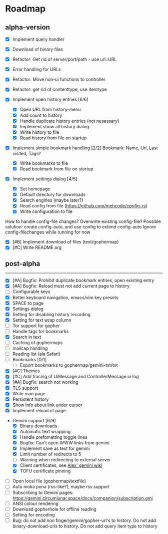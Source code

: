 # Roadmap

## alpha-version

 - [X] Implement query handler
 - [X] Download of binary files
 - [X] Refactor: Get rid of server/port/path - use url::URL
 - [X] Error handling for URLs
 - [X] Refactor: Move non-ui functions to controller
 - [X] Refactor: get rid of contenttype, use itemtype
 - [X] Implement open history entries [6/6]
   - [X] Open URL from history-menu
   - [X] Add count to history
   - [X] Handle duplicate history entries (not nesassary)
   - [X] Implement show all history dialog
   - [X] Write history to file
   - [X] Read history from file on startup

 - [X] Implement simple bookmark handling [2/2]
    Bookmark: Name, Url, Last visited, Tags?

   - [X] Write bookmarks to file
   - [X] Read bookmark from file on startup

 - [X] Implement settings dialog [4/5]
   - [X] Set homepage
   - [X] Default directory for downloads
   - [X] Search engines (maybe later?)
   - [X] Read config from file (<https://github.com/mehcode/config-rs>)
   - [X] Write configuration to file

How to handle config-file changes? Overwrite existing config-file?
Possible solution: create config-auto, and use config to extend
config-auto Ignore config-filechanges while running for now

 - [X] [#B] Implement download of files (text/gophermap)
 - [X] [#C] Write README.org

## post-alpha
----------

 - [X] [#A] Bugfix: Prohibit duplicate bookmark entries, open existing entry
 - [X] [#A] Bugfix: Reload must not add current page to history
 - [ ] Configurable keys
 - [X] Better keyboard navigation, emacs/vim key presets
 - [X] SPACE to page
 - [X] Settings dialog
 - [X] Setting for disabling history recording
 - [X] Setting for text wrap column
 - [ ] Tor support for gopher
 - [ ] Handle tags for bookmarks
 - [X] Search in text
 - [ ] Caching of gophermaps
 - [ ] mailcap handling
 - [ ] Reading list (ala Safari)
 - [ ] Bookmarks [0/1]
   - [ ] Export bookmarks to gophermap/gemini-txt/txt
 - [X] [#C] Themes
 - [X] [#C] Add tracing of UiMessage and ControllerMessage in log
 - [X] [#A] Bugfix: search not working
 - [X] TLS support
 - [X] Write man page
 - [X] Persistent history
 - [X] Show info about link under cursor
 - [X] Implement reload of page
 - Gemini support [6/9]
   - [X] Binary downloads
   - [X] Automatic text wrapping
   - [X] Handle prefomatting toggle lines
   - [X] Bugfix: Can\'t open WWW links from gemini
   - [X] Implement save as text for gemini
   - [X] Limit number of redirects to 5
   - [ ] Warning when redirecting to external server
   - [X] Client certificates, see [Alex\' gemini wiki](https://alexschroeder.ch/wiki/2020-07-13_Client_Certificates_and_IO%3a%3aSocket%3a%3aSSL_(Perl))
   - [X] TOFU certificate pinning

 - [ ] Open local file (gophermap/textfile)
 - [ ] Auto moka pona (rss-like?), maybe rss support
 - [ ] Subscribing to Gemini pages: https://gemini.circumlunar.space/docs/companion/subscription.gmi
 - [ ] ANSI colour rendering
 - [ ] Download gopherhole for offline reading
 - [ ] Setting for encoding
 - [ ] Bug: do not add non finger/gemini/gopher-url's to history. Do not add binary-download-urls to history. Do not add query item type to history
